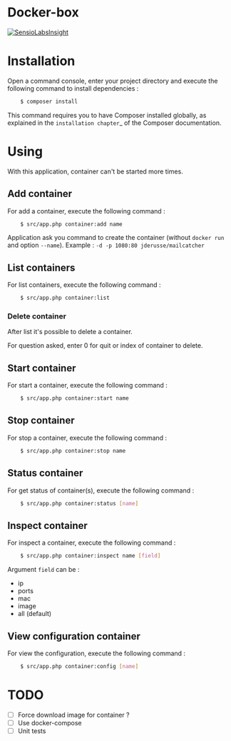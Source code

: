 Docker-box
==========

[![SensioLabsInsight](https://insight.sensiolabs.com/projects/7483768f-fa75-446a-b168-26c34a4786d0/mini.png)](https://insight.sensiolabs.com/projects/7483768f-fa75-446a-b168-26c34a4786d0)

# Installation

Open a command console, enter your project directory and execute the
following command to install dependencies :

```bash
    $ composer install
```

This command requires you to have Composer installed globally, as explained
in the ``installation chapter``_ of the Composer documentation.


# Using

With this application, container can't be started more times.


## Add container

For add a container, execute the following command :
```bash
    $ src/app.php container:add name
```

Application ask you command to create the container (without `docker run` and option `--name`).
Example : ``-d -p 1080:80 jderusse/mailcatcher``


## List containers

For list containers, execute the following command :
```bash
    $ src/app.php container:list
```

### Delete container

After list it's possible to delete a container. 

For question asked, enter 0 for quit or index of container to delete.


## Start container

For start a container, execute the following command :
```bash
    $ src/app.php container:start name
```

## Stop container

For stop a container, execute the following command :
```bash
    $ src/app.php container:stop name
```

## Status container

For get status of container(s), execute the following command :
```bash
    $ src/app.php container:status [name]
```

## Inspect container

For inspect a container, execute the following command :
```bash
    $ src/app.php container:inspect name [field]
```

Argument `field` can be :
* ip
* ports
* mac
* image
* all (default)


## View configuration container

For view the configuration, execute the following command :
```bash
    $ src/app.php container:config [name]
```


# TODO

- [ ] Force download image for container ?
- [ ] Use docker-compose
- [ ] Unit tests

